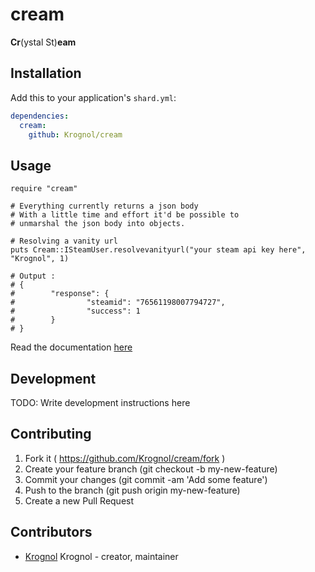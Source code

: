 # cream

**Cr**(ystal St)**eam**

## Installation


Add this to your application's `shard.yml`:

```yaml
dependencies:
  cream:
    github: Krognol/cream
```


## Usage

```crystal
require "cream"

# Everything currently returns a json body
# With a little time and effort it'd be possible to
# unmarshal the json body into objects.

# Resolving a vanity url
puts Cream::ISteamUser.resolvevanityurl("your steam api key here", "Krognol", 1)

# Output : 
# {
#        "response": {
#                "steamid": "76561198007794727",
#                "success": 1
#        }
# }

```

Read the documentation [here](https://krognol.gitbooks.io/cream/content/)

## Development

TODO: Write development instructions here

## Contributing

1. Fork it ( https://github.com/Krognol/cream/fork )
2. Create your feature branch (git checkout -b my-new-feature)
3. Commit your changes (git commit -am 'Add some feature')
4. Push to the branch (git push origin my-new-feature)
5. Create a new Pull Request

## Contributors

- [Krognol](https://github.com/Krognol) Krognol - creator, maintainer
